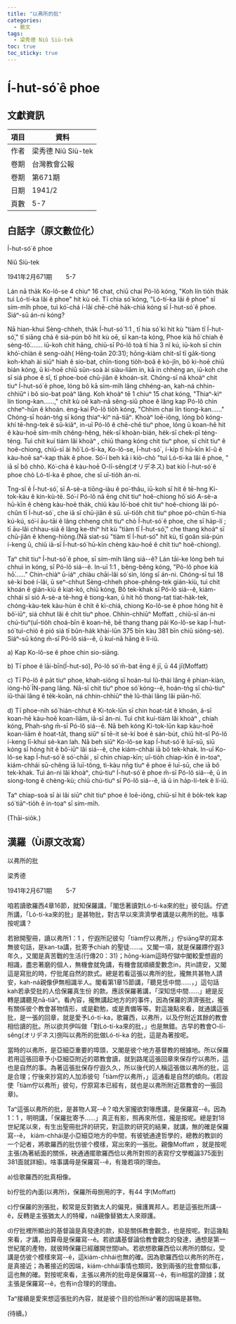 ```yaml
---
title: "以弗所的批"
categories:
  - 散文
tags:
  - 梁秀德 Niû Siù-tek
toc: true
toc_sticky: true
---
```


# Í-hut-só͘ ê phoe

## 文獻資訊

| 項目 | 資料 |
|---|---|
| 作者 | 梁秀德 Niû Siù-tek |
| 卷期 | 台灣教會公報 |
| 卷期 | 第671期 |
| 日期 | 1941/2 |
| 頁數 | 5-7 |

## 白話字（原文數位化）

Í-hut-só͘ ê phoe

Niû Siù-tek

1941年2月671期        5-7

Lán nā tha̍k Ko-lô-se 4 chiuⁿ 16 chat, chiū chai Pó-lô kóng, "Koh lín tio̍h tha̍k tuì Ló-tí-ka lâi ê phoe" hit kù oē. Tī chia só͘ kóng, "Ló-tí-ka lâi ê phoe" sī sím-mi̍h phoe, tuì kó͘-chá í-lâi chē-chē ha̍k-chiá kóng sī Í-hut-só͘ ê phoe. Siáⁿ-sū án-ni kóng?

Nā hian-khui Sèng-chheh, tha̍k Í-hut-só͘ 1:1 , tī hia só͘ kì hit kù "tiàm tī Í-hut-só͘," tī siāng chá ê siá-pún bô hit kù oē, sī kan-ta kóng, Phoe kià hō͘ chiah ê sèng-tô͘....... iū-koh chi̍t hāng, chiū-sī Pó-lô toà tī hia 3 nî kú, iū-koh sī chin khó͘-chiàn ê seng-oa̍h( Hēng-toān 20:31); hōng-kiàm chit-sî tī ga̍k-tiong koh-khah ài siūⁿ hiah ê sio-bat, chīn-tiong tio̍h-boâ ê kò-jîn, bô ki-hoē chiū bián kóng, ū ki-hoē chiū sūn-soà ài siàu-liām in, kā in chhéng an, iū-koh che sī siá phoe ê sî, tī phoe-boé chū-jiân ê khoán-si̍t. Chóng-sī nā khoàⁿ chit tiuⁿ Í-hut-só͘ ê phoe, lóng bô kā sím-mi̍h lâng chhéng-an, kah-ná chhin-chhiūⁿ i bô sio-bat poàⁿ lâng. Koh khoàⁿ tē 1 chiuⁿ 15 chat kóng, "Thiaⁿ-kìⁿ lín tiong-kan......," chit kù oē kah-nā sêng-siū phoe ê lâng kap Pó-lô chin chheⁿ-hūn ê khoán. èng-kai Pó-lô tio̍h kóng, "Chhim chai lín tiong-kan......" Chóng-sī hoán-tńg sī kóng thiaⁿ-kìⁿ nā-tiāⁿ. Khoàⁿ loē-iông, lóng bô kóng-khí tē-hng-tek ê sū-kiāⁿ, in-uī Pó-lô ê chē-chē tiuⁿ phoe, lóng ū koan-hē hit ê kàu-hoē sím-mi̍h chêng-hêng, he̍k-sī khoàn-bián, he̍k-sī chek-pī téng-téng. Tuì chit kuí tiám lâi khoàⁿ , chiū thang kóng chit tiuⁿ phoe, sī chi̍t tiuⁿ ê hoê-chiong, chiū-sī ài hō͘ Ló-tí-ka, Ko-lô-se, Í-hut-só͘ , í-ki̍p tī hū-kīn kî-û ê kàu-hoē saⁿ-kap tha̍k ê phoe. Só͘-í beh kā i kiò-chò "tuì Ló-tí-ka lâi ê phoe, " iā sī bô chhò. Kó͘-chá ê kàu-hoē O-lī-sêng(オリデネス) bat kiò Í-hut-só͘ ê phoe chò Ló-tí-ka ê phoe, che sī uī-tio̍h án-ni.

Tng-sî ê Í-hut-só͘, sī A-sè-a tiōng-iàu ê po͘-thâu, iū-koh sī hit ê tē-hng Ki-tok-kàu ê kin-kù-tē. Só͘-í Pó-lô nā ēng chit tiuⁿ hoê-chiong hō͘ sió A-sè-a hū-kīn ê chèng kàu-hoē tha̍k, chiū kàu lō͘-boé chit tiuⁿ hoê-chiong lâi pó-chûn tī Í-hut-só͘ , che iā sī chū-jiân ê sū. uī-tio̍h chit tiuⁿ phoe pó-chûn tī-hia kú-kú, só͘-í āu-tāi ê lâng chheng chit tiuⁿ chò Í-hut-só͘ ê phoe, che sī ha̍p-lí ; tī āu-lâi chhau-siá ê lâng ke-thiⁿ hit kù "tiàm tī Í-hut-só͘," che thang khoàⁿ sī chū-jiân ê kheng-hiòng.(Nā siat-sú "tiàm tī Í-hut-só͘" hit kù, tī goân siá-pún í-keng ū, chiū iā-sī Í-hut-só͘ hū-kīn chèng kàu-hoē ê chi̍t tiuⁿ hoê-chiong).

Taⁿ chit tiuⁿ Í-hut-só͘ ê phoe, sī sím-mi̍h lâng siá--ê? Lán tāi-ke lóng beh tuì chhuì ìn kóng, sī Pó-lô siá--ê. In-uī 1:1 , bêng-bêng kóng, "Pó-lô phoe kià hō͘......" Chin-chiàⁿ ū-iáⁿ ,chiàu chāi-lâi só͘ sìn, lóng sī án-ni. Chóng-sī tuì 18 sè-kí boé í-lâi, ū seⁿ-chhut Sèng-chheh phoe-phêng-tek gián-kiù, tuì chit khoán ê gián-kiù ê kiat-kó, chiū kóng, Bô tek-khak sī Pó-lô siá--ê, kiám-chhái sī sió A-sè-a tē-hng ê tiong-kan, ū hit hō thong-tat tiat-ha̍k-tek, chóng-kàu-tek kàu-hùn ê chi̍t ê kì-chiá, chiong Ko-lô-se ê phoe hóng hit ê bô͘-iūⁿ, siá chhut lâi ê chi̍t tiuⁿ phoe. Chhin-chhiūⁿ Moffatt , chiū-sī án-ni chú-tiuⁿ(uī-tio̍h choá-bīn ê koan-hē, bē thang thang pái Ko-lô-se kap Í-hut-só͘ tuì-chiò ê pió siá tī bûn-ha̍k khài-lūn 375 bīn kàu 381 bīn chiū siông-sè). Siáⁿ-sū kóng m̄-sī Pó-lô siá--ê, ū kuí-nā hāng ê lí-iû.

a) Kap Ko-lô-se ê phoe chin sio-siāng.

b) Tī phoe ê lāi-bīn(Í-hut-só͘), Pó-lô só͘ m̄-bat ēng ê jī, ū 44 jī(Moffatt)

c) Tī Pó-lô ê pa̍t tiuⁿ phoe, khah-siông sī hoán-tuì Iû-thài lâng ê phian-kiàn, iòng-hō͘ ĪN-pang lâng. Nā-sī chit tiuⁿ phoe só͘ kóng--ê, hoán-tńg sī chú-tiuⁿ iû-thài lâng ê te̍k-koân, ná chhin-chhiūⁿ thè Iû-thài lâng lâi piān-hō͘.

d) Tī phoe-nih só͘ hián-chhut ê Ki-tok-lūn sī chin hoat-ta̍t ê khoán, á-sī koan-hē kàu-hoē koan-liām, iā-sī án-ni. Tuì chit kuí-tiám lâi khoàⁿ , chiah kóng, Phah-sǹg m̄-sī Pó-lô siá--ê. Nā beh kóng Ki-tok-lūn kap kàu-hoē koan-liām ê hoat-ta̍t, thang siūⁿ sī tē-it sè-kí boé ê sán-bu̍t, chiū hit-sî Pó-lô í-keng lī-khui sè-kan lah. Nā beh siūⁿ Ko-lô-se kap Í-hut-só͘ ê luī-sū, siū kóng sī hóng hit ê bô͘-iūⁿ lâi siá--ê, che kiám-chhái iā bô tek-khak. In-uī Ko-lô-se kap Í-hut-só͘ ê só͘-chāi , sī chin chiap-kīn; uī-tio̍h chiap-kīn ê in-toaⁿ, kiám-chhái sū-chêng iā luī-tông, tì-kàu nn̄g tiuⁿ ê phoe ē luī-sū, che iā bô tek-khak. Tuì án-ni lâi khoàⁿ, chú-tiuⁿ Í-hut-só͘ ê phoe m̄-sī Pó-lô siá--ê, ū in siong-tong ê chèng-kù; chiū chú-tiuⁿ sī Pó-lô siá--ê, iā ū in ha̍p-lí-tek ê lí-iû.

Taⁿ chiap-soà sī ài lâi siūⁿ chit tiuⁿ phoe ê loē-iông, chiū-sī hit ê bo̍k-tek kap só͘ tiāⁿ-tio̍h ê in-toaⁿ sī sím-mi̍h.

(Thāi-sio̍k.)

## 漢羅（Ùi原文改寫）

以弗所的批

梁秀德

1941年2月671期        5-7

咱若讀歌羅西4章16節，就知保羅講，「閣恁著讀對Ló-tí-ka來的批」彼句話。佇遮所講，「Ló-tí-ka來的批」是甚物批，對古早以來濟濟學者講是以弗所的批。啥事按呢講？

若掀開聖冊，讀以弗所1：1 ，佇遐所記彼句「tiàm佇以弗所，」佇siāng早的寫本無彼句話，是kan-ta講，批寄予chiah 的聖徒......。又閣一項，就是保羅蹛佇遐3年久，又閣是真苦戰的生活(行傳20：31)；hōng-kiàm這時佇獄中閣較愛想遐的相識，盡忠著磨的個人，無機會就免講，有機會就順續愛數念in，共in請安，又閣這是寫批的時，佇批尾自然的款式。總是若看這張以弗所的批，攏無共甚物人請安，kah-ná親像伊無相識半人。閣看第1章15節講，「聽見恁中間......，」這句話kah若承受批的人佮保羅真生份 的款。應該保羅著講，「深知恁中間......」總是反轉是講聽見nā-tiāⁿ。看內容，攏無講起地方的的事件，因為保羅的濟濟張批，攏有關係彼个教會甚物情形，或是勸勉，或是責備等等。對這幾點來看，就通講這張批，是一張的回章，就是愛予Ló-tí-ka，歌羅西，以弗所，以及佇附近其餘的教會相佮讀的批。所以欲共伊叫做「對Ló-tí-ka來的批，」也是無錯。古早的教會O-lī-sêng(オリデネス)捌叫以弗所的批做Ló-tí-ka 的批，這是為著按呢。

當時的以弗所，是亞細亞重要的埠頭，又閣是彼个地方基督教的根據地。所以保羅若用這張回章予小亞細亞附近的眾教會讀，就到路尾這張回章來保存佇以弗所，這也是自然的事。為著這張批保存佇遐久久，所以後代的人稱這張做以弗所的批，這是合理；佇後來抄寫的人加添彼句「tiàm佇以弗所，」這通看是自然的傾向。(若設使「tiàm佇以弗所」彼句，佇原寫本已經有，就也是以弗所附近眾教會的一張回章)。

Taⁿ這張以弗所的批，是甚物人寫--ê？咱大家攏欲對喙應講，是保羅寫--ê。因為1：1 ，明明講，「保羅批寄予......」真正有影，照再來所信，攏是按呢。總是對18世紀尾以來，有生出聖冊批評的研究，對這款的研究的結果，就講，無的確是保羅寫--ê， kiám-chhái是小亞細亞地方的中間，有彼號通達哲學的，總教的教訓的一个記者，將歌羅西的批仿彼个模樣，寫出來的一張批。親像Moffatt ，就是按呢主張(為著紙面的關係，袂通通擺歌羅西佮以弗所對照的表寫佇文學概論375面到381面就詳細)。啥事講毋是保羅寫--ê，有幾若項的理由。

a)佮歌羅西的批真相像。

b)佇批的內面(以弗所)，保羅所毋捌用的字，有44 字(Moffatt)

c)佇保羅的別張批，較常是反對猶太人的偏見，擁護異邦人。若是這張批所講--ê，反轉是主張猶太人的特權，ná親像替猶太人來辯護。

d)佇批裡所顯出的基督論是真發達的款，抑是關係教會觀念，也是按呢。對這幾點來看，才講，拍算毋是保羅寫--ê。若欲講基督論佮教會觀念的發達，通想是第一世紀尾的產物，就彼時保羅已經離開世間lah。若欲想歌羅西佮以弗所的類似，受講是仿彼个模樣來寫--ê，這kiám-chhái也無的確。因為歌羅西佮以弗所的所在，是真接近；為著接近的因端，kiám-chhái事情也類同，致到兩張的批會類似事，這也無的確。對按呢來看，主張以弗所的批毋是保羅寫--ê，有in相當的證據；就主張是保羅寫--ê，也有in合理的的理由。

Taⁿ接續是愛來想這張批的內容，就是彼个目的佮所tiāⁿ著的因端是甚物。

(待續。)
